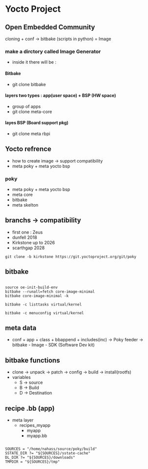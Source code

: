# Yocto Project

## Open Embedded Community
cloning + conf -> bitbake (scripts in python) = Image

### make a dirctory called Image Generator
- inside it there will be :

#### Bitbake
- git clone bitbake 

#### layers two types : app(user space) + BSP (HW space)
- group of apps 
- git clone meta-core

#### layes BSP (Board support pkg)
- git clone meta rbpi

## Yocto refrence
- how to create image -> support compatibility
- meta poky + meta yocto bsp

### poky
- meta poky + meta yocto bsp
- meta core
- bitbake
- meta skelton

## branchs -> compatibility
- first one : Zeus
- dunfell 2018
- Kirkstone up to 2026
- scarthgap 2028
```
git clone -b kirkstone https://git.yoctoproject.org/git/poky
```

## bitbake 
```

source oe-init-build-env 
bitbake --runall=fetch core-image-minimal
bitbake core-image-minimal -k
```
```
bitbake -c listtasks virtual/kernel

bitbake -c menuconfig virtual/kernel
```

## meta data 
- conf + app + class + bbappend + includes(inc) -> Poky feeder -> bitbake
                                                    - Image
                                                    - SDK (Software Dev kit)

## bitbake functions
- clone -> unpack -> patch -> config -> build -> install(rootfs)
- variables 
    - S -> source
    - B -> Build
    - D -> Destination

## recipe .bb (app)
- meta layer
    - recipes_myapp
        - myapp
        - myapp.bb


```

SOURCES = "/home/nahass/source/poky/build"
SSTATE_DIR ?= "${SOURCES}/sstate-cache"
DL_DIR ?= "${SOURCES}/downloads"
TMPDIR = "${SOURCES}/tmp"


```

